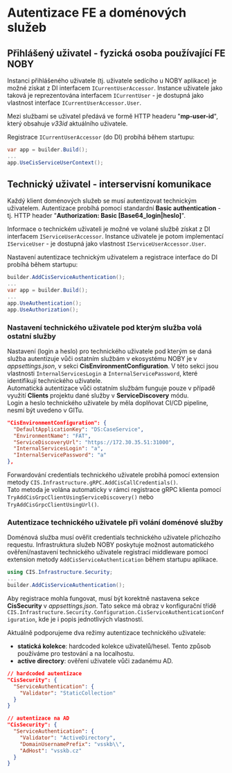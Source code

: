 # Autentizace FE a doménových služeb

## Přihlášený uživatel - fyzická osoba používající FE NOBY
Instanci přihlášeného uživatele (tj. uživatele sedícího u NOBY aplikace) je možné získat z DI interfacem `ICurrentUserAccessor`.
Instance uživatele jako taková je reprezentována interfacem `ICurrentUser` - je dostupná jako vlastnost interface `ICurrentUserAccessor.User`.

Mezi službami se uživatel předává ve formě HTTP headeru "**mp-user-id**", který obsahuje *v33id* aktuálního uživatele.

Registrace `ICurrentUserAccessor` (do DI) probíhá během startupu:
```csharp
var app = builder.Build();
...
app.UseCisServiceUserContext();
```


## Technický uživatel - interservisní komunikace
Každý klient doménových služeb se musí autentizovat technickým uživatelem.
Autentizace probíhá pomocí standardní **Basic authentication** - tj. HTTP header "**Authorization: Basic [Base64_login|heslo]**".

Informace o technickém uživateli je možné ve volané službě získat z DI interfacem `IServiceUserAccessor`.
Instance uživatele je potom implementací `IServiceUser` - je dostupná jako vlastnost `IServiceUserAccessor.User`.

Nastavení autentizace technickým uživatelem a registrace interface do DI probíhá během startupu:
```csharp
builder.AddCisServiceAuthentication();
...
var app = builder.Build();
...
app.UseAuthentication();
app.UseAuthorization();
```

### Nastavení technického uživatele pod kterým služba volá ostatní služby
Nastavení (login a heslo) pro technického uživatele pod kterým se daná služba autentizuje vůči ostatním službám v ekosystému NOBY je v *appsettings.json*, v sekci **CisEnvironmentConfiguration**.
V této sekci jsou vlastnosti `InternalServicesLogin` a `InternalServicePassword`, které identifikují technického uživatele.  
Automatická autentizace vůči ostatním službám funguje pouze v případě využití **Clients** projektu dané služby v **ServiceDiscovery** módu.  
Login a heslo technického uživatele by měla doplňovat CI/CD pipeline, nesmí být uvedeno v GITu.

```json
"CisEnvironmentConfiguration": {
  "DefaultApplicationKey": "DS:CaseService",
  "EnvironmentName": "FAT",
  "ServiceDiscoveryUrl": "https://172.30.35.51:31000",
  "InternalServicesLogin": "a",
  "InternalServicePassword": "a"
},
```

Forwardování credentials technického uživatele probíhá pomocí extension metody `CIS.Infrastructure.gRPC.AddCisCallCredentials()`.  
Tato metoda je volána automaticky v rámci registrace gRPC klienta pomocí `TryAddCisGrpcClientUsingServiceDiscovery()` nebo `TryAddCisGrpcClientUsingUrl()`.

### Autentizace technického uživatele při volání doménové služby
Doménová služba musí ověřit credentials technického uživatele příchozího requestu.
Infrastruktura služeb NOBY poskytuje možnost automatického ověření/nastavení technického uživatele registrací middleware pomocí extension metody `AddCisServiceAuthentication` během startupu aplikace.

```csharp
using CIS.Infrastructure.Security;
...
builder.AddCisServiceAuthentication();
```

Aby registrace mohla fungovat, musí být korektně nastavena sekce **CisSecurity** v *appsettings.json*.
Tato sekce má obraz v konfigurační třídě `CIS.Infrastructure.Security.Configuration.CisServiceAuthenticationConfiguration`, kde je i popis jednotlivých vlastností.

Aktuálně podporujeme dva režimy autentizace technického uživatele:
- **statická kolekce**: hardcoded kolekce uživatelů/hesel. Tento způsob používáme pro testování a na localhostu.
- **active directory**: ověření uživatele vůči zadanému AD.

```json
// hardcoded autentizace
"CisSecurity": {
  "ServiceAuthentication": {
    "Validator": "StaticCollection"
  }
}

// autentizace na AD
"CisSecurity": {
  "ServiceAuthentication": {
    "Validator": "ActiveDirectory",
    "DomainUsernamePrefix": "vsskb\\",
    "AdHost": "vsskb.cz"
  }
}
```
